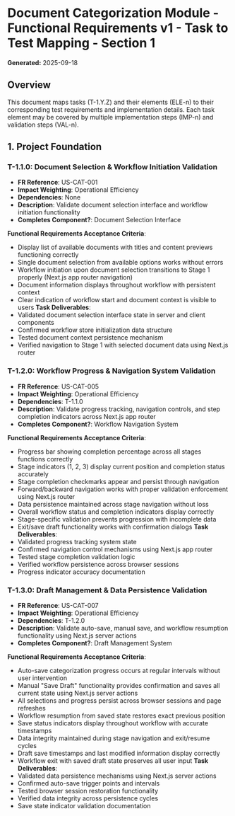 # Document Categorization Module - Functional Requirements v1 - Task to Test Mapping - Section 1
**Generated:** 2025-09-18

## Overview
This document maps tasks (T-1.Y.Z) and their elements (ELE-n) to their corresponding test requirements and implementation details. Each task element may be covered by multiple implementation steps (IMP-n) and validation steps (VAL-n).

## 1. Project Foundation

### T-1.1.0: Document Selection & Workflow Initiation Validation

- **FR Reference**: US-CAT-001
- **Impact Weighting**: Operational Efficiency
- **Dependencies**: None
- **Description**: Validate document selection interface and workflow initiation functionality
- **Completes Component?**: Document Selection Interface

**Functional Requirements Acceptance Criteria**:
- Display list of available documents with titles and content previews functioning correctly
- Single document selection from available options works without errors
- Workflow initiation upon document selection transitions to Stage 1 properly (Next.js app router navigation)
- Document information displays throughout workflow with persistent context
- Clear indication of workflow start and document context is visible to users
**Task Deliverables**:
- Validated document selection interface state in server and client components
- Confirmed workflow store initialization data structure
- Tested document context persistence mechanism
- Verified navigation to Stage 1 with selected document data using Next.js router

### T-1.2.0: Workflow Progress & Navigation System Validation

- **FR Reference**: US-CAT-005
- **Impact Weighting**: Operational Efficiency
- **Dependencies**: T-1.1.0
- **Description**: Validate progress tracking, navigation controls, and step completion indicators across Next.js app router
- **Completes Component?**: Workflow Navigation System

**Functional Requirements Acceptance Criteria**:
- Progress bar showing completion percentage across all stages functions correctly
- Stage indicators (1, 2, 3) display current position and completion status accurately
- Stage completion checkmarks appear and persist through navigation
- Forward/backward navigation works with proper validation enforcement using Next.js router
- Data persistence maintained across stage navigation without loss
- Overall workflow status and completion indicators display correctly
- Stage-specific validation prevents progression with incomplete data
- Exit/save draft functionality works with confirmation dialogs
**Task Deliverables**:
- Validated progress tracking system state
- Confirmed navigation control mechanisms using Next.js app router
- Tested stage completion validation logic
- Verified workflow persistence across browser sessions
- Progress indicator accuracy documentation

### T-1.3.0: Draft Management & Data Persistence Validation

- **FR Reference**: US-CAT-007
- **Impact Weighting**: Operational Efficiency
- **Dependencies**: T-1.2.0
- **Description**: Validate auto-save, manual save, and workflow resumption functionality using Next.js server actions
- **Completes Component?**: Draft Management System

**Functional Requirements Acceptance Criteria**:
- Auto-save categorization progress occurs at regular intervals without user intervention
- Manual "Save Draft" functionality provides confirmation and saves all current state using Next.js server actions
- All selections and progress persist across browser sessions and page refreshes
- Workflow resumption from saved state restores exact previous position
- Save status indicators display throughout workflow with accurate timestamps
- Data integrity maintained during stage navigation and exit/resume cycles
- Draft save timestamps and last modified information display correctly
- Workflow exit with saved draft state preserves all user input
**Task Deliverables**:
- Validated data persistence mechanisms using Next.js server actions
- Confirmed auto-save trigger points and intervals
- Tested browser session restoration functionality
- Verified data integrity across persistence cycles
- Save state indicator validation documentation

